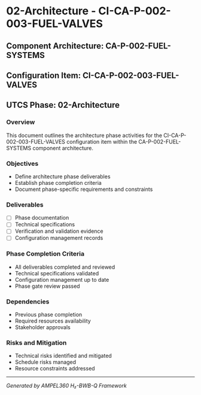 # 02-Architecture - CI-CA-P-002-003-FUEL-VALVES

## Component Architecture: CA-P-002-FUEL-SYSTEMS
## Configuration Item: CI-CA-P-002-003-FUEL-VALVES
## UTCS Phase: 02-Architecture

### Overview
This document outlines the architecture phase activities for the CI-CA-P-002-003-FUEL-VALVES configuration item within the CA-P-002-FUEL-SYSTEMS component architecture.

### Objectives
- Define architecture phase deliverables
- Establish phase completion criteria
- Document phase-specific requirements and constraints

### Deliverables
- [ ] Phase documentation
- [ ] Technical specifications
- [ ] Verification and validation evidence
- [ ] Configuration management records

### Phase Completion Criteria
- All deliverables completed and reviewed
- Technical specifications validated
- Configuration management up to date
- Phase gate review passed

### Dependencies
- Previous phase completion
- Required resources availability
- Stakeholder approvals

### Risks and Mitigation
- Technical risks identified and mitigated
- Schedule risks managed
- Resource constraints addressed

---
*Generated by AMPEL360 H₂-BWB-Q Framework*

